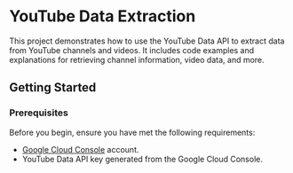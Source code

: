 # YouTube Data Extraction

This project demonstrates how to use the YouTube Data API to extract data from YouTube channels and videos. It includes code examples and explanations for retrieving channel information, video data, and more.

## Getting Started

### Prerequisites

Before you begin, ensure you have met the following requirements:

- [Google Cloud Console](https://console.cloud.google.com/) account.
- YouTube Data API key generated from the Google Cloud Console.

